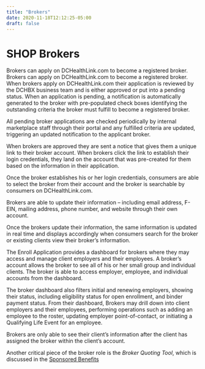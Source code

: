 ```yaml
---
title: "Brokers"
date: 2020-11-18T12:12:25-05:00
draft: false
---
```


# SHOP Brokers
Brokers can apply on DCHealthLink.com to become a registered broker. Brokers can apply on DCHealthLink.com to become a registered broker. When brokers apply on DCHealthLink.com their application is reviewed by the DCHBX business team and is either approved or put into a pending status. When an application is pending, a notification is automatically generated to the broker with pre-populated check boxes identifying the outstanding criteria the broker must fulfill to become a registered broker.

All pending broker applications are checked periodically by internal marketplace staff through their portal and any fulfilled criteria are updated, triggering an updated notification to the applicant broker.

When brokers are approved they are sent a notice that gives them a unique link to their broker account. When brokers click the link to establish their login credentials, they land on the account that was pre-created for them based on the information in their application.

Once the broker establishes his or her login credentials, consumers are able to select the broker from their account and the broker is searchable by consumers on DCHealthLink.com.

Brokers are able to update their information – including email address, F-EIN, mailing address, phone number, and website through their own account.

Once the brokers update their information, the same information is updated in real time and displays accordingly when consumers search for the broker or existing clients view their broker’s information.

The Enroll Application provides a dashboard for brokers where they may access and manage client employers and their employees. A broker’s account allows the broker to see all of his or her small group and individual clients. The broker is able to access employer, employee, and individual accounts from the dashboard.

The broker dashboard also filters initial and renewing employers, showing their status, including eligibility status for open enrollment, and binder payment status. From their dashboard, Brokers may drill down into client employers and their employees, performing operations such as adding an employee to the roster, updating employer point-of-contact, or initiating a Qualifying Life Event for an employee.

Brokers are only able to see their client’s information after the client has assigned the broker within the client’s account.

Another critical piece of the broker role is the *Broker Quoting Tool*, which is discussed in the [Sponsored Benefits](/docs/sponsored_benefits)
